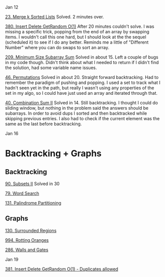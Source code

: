 
Jan 12

[23. Merge k Sorted Lists](https://leetcode.com/problems/merge-k-sorted-lists/description/) Solved. 2 minutes over.

[380. Insert Delete GetRandom O(1)](https://leetcode.com/problems/insert-delete-getrandom-o1/description/) After 20 minutes couldn't solve. I was missing a specific trick, popping from the end of an array by swapping items. I wouldn't call this one hard, but I should look at the the sequel (scheduled it) to see if I do any better. Reminds me a little of "Different Number" where you can do swaps to sort an array.

[209. Minimum Size Subarray Sum](https://leetcode.com/problems/minimum-size-subarray-sum/description/) Solved in about 15. Left a couple of bugs in my code though. Didn't think about what I needed to return if I didn't find the solution, had some variable name issues.

[46. Permutations](https://leetcode.com/problems/permutations/description/) Solved in about 20. Straight forward backtracking. Had to remember the paradigm of pushing and popping. I used a set to track what I hadn't seen yet in the path, but really I wasn't using any properties of the set in my algo, so I could have just used an array and iterated through that.

[40. Combination Sum II](https://leetcode.com/problems/combination-sum-ii/description/) Solved in 14. Still backtracking. I thought I could do sliding window, but nothing in the problem said the answers should be subarrays. In order to avoid dups I sorted and then backtracked while skipping previous entries. I also had to check if the current element was the same as the last before backtracking.

Jan 16

# Backtracking + Graphs
## Backtracking
[90. Subsets II](https://leetcode.com/problems/subsets-ii/description/) Solved in 30

[79. Word Search](https://leetcode.com/problems/word-search/description/)

[131. Palindrome Partitioning](https://leetcode.com/problems/palindrome-partitioning/description/)
## Graphs
[130. Surrounded Regions](https://leetcode.com/problems/surrounded-regions/description/)

[994. Rotting Oranges](https://leetcode.com/problems/rotting-oranges/description/)

[286. Walls and Gates](https://leetcode.com/problems/walls-and-gates/)

Jan 19

[381. Insert Delete GetRandom O(1) - Duplicates allowed](https://leetcode.com/problems/insert-delete-getrandom-o1-duplicates-allowed/description/)

